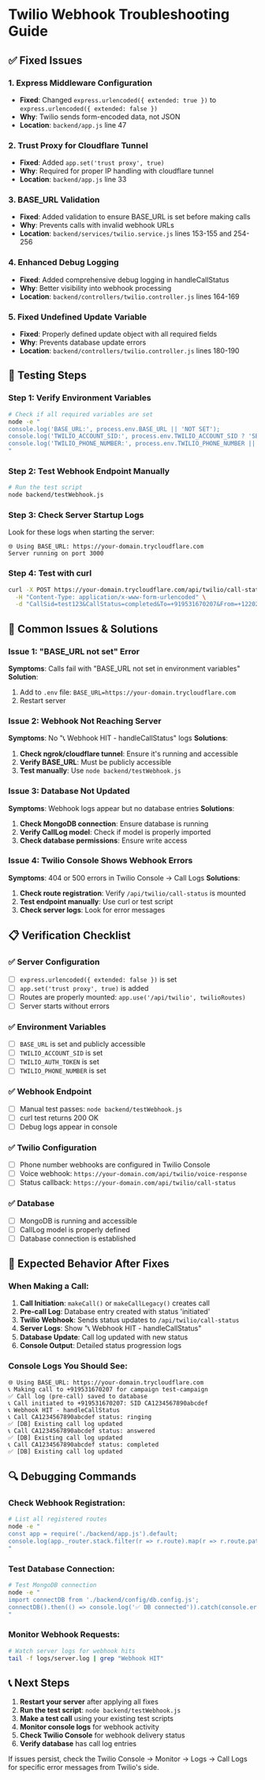 # Twilio Webhook Troubleshooting Guide

## ✅ Fixed Issues

### 1. **Express Middleware Configuration**
- **Fixed**: Changed `express.urlencoded({ extended: true })` to `express.urlencoded({ extended: false })`
- **Why**: Twilio sends form-encoded data, not JSON
- **Location**: `backend/app.js` line 47

### 2. **Trust Proxy for Cloudflare Tunnel**
- **Fixed**: Added `app.set('trust proxy', true)`
- **Why**: Required for proper IP handling with cloudflare tunnel
- **Location**: `backend/app.js` line 33

### 3. **BASE_URL Validation**
- **Fixed**: Added validation to ensure BASE_URL is set before making calls
- **Why**: Prevents calls with invalid webhook URLs
- **Location**: `backend/services/twilio.service.js` lines 153-155 and 254-256

### 4. **Enhanced Debug Logging**
- **Fixed**: Added comprehensive debug logging in handleCallStatus
- **Why**: Better visibility into webhook processing
- **Location**: `backend/controllers/twilio.controller.js` lines 164-169

### 5. **Fixed Undefined Update Variable**
- **Fixed**: Properly defined update object with all required fields
- **Why**: Prevents database update errors
- **Location**: `backend/controllers/twilio.controller.js` lines 180-190

## 🔧 Testing Steps

### Step 1: Verify Environment Variables
```bash
# Check if all required variables are set
node -e "
console.log('BASE_URL:', process.env.BASE_URL || 'NOT SET');
console.log('TWILIO_ACCOUNT_SID:', process.env.TWILIO_ACCOUNT_SID ? 'SET' : 'NOT SET');
console.log('TWILIO_PHONE_NUMBER:', process.env.TWILIO_PHONE_NUMBER || 'NOT SET');
"
```

### Step 2: Test Webhook Endpoint Manually
```bash
# Run the test script
node backend/testWebhook.js
```

### Step 3: Check Server Startup Logs
Look for these logs when starting the server:
```
🌐 Using BASE_URL: https://your-domain.trycloudflare.com
Server running on port 3000
```

### Step 4: Test with curl
```bash
curl -X POST https://your-domain.trycloudflare.com/api/twilio/call-status \
  -H "Content-Type: application/x-www-form-urlencoded" \
  -d "CallSid=test123&CallStatus=completed&To=+919531670207&From=+12202443519"
```

## 🚨 Common Issues & Solutions

### Issue 1: "BASE_URL not set" Error
**Symptoms**: Calls fail with "BASE_URL not set in environment variables"
**Solution**: 
1. Add to `.env` file: `BASE_URL=https://your-domain.trycloudflare.com`
2. Restart server

### Issue 2: Webhook Not Reaching Server
**Symptoms**: No "📞 Webhook HIT - handleCallStatus" logs
**Solutions**:
1. **Check ngrok/cloudflare tunnel**: Ensure it's running and accessible
2. **Verify BASE_URL**: Must be publicly accessible
3. **Test manually**: Use `node backend/testWebhook.js`

### Issue 3: Database Not Updated
**Symptoms**: Webhook logs appear but no database entries
**Solutions**:
1. **Check MongoDB connection**: Ensure database is running
2. **Verify CallLog model**: Check if model is properly imported
3. **Check database permissions**: Ensure write access

### Issue 4: Twilio Console Shows Webhook Errors
**Symptoms**: 404 or 500 errors in Twilio Console → Call Logs
**Solutions**:
1. **Check route registration**: Verify `/api/twilio/call-status` is mounted
2. **Test endpoint manually**: Use curl or test script
3. **Check server logs**: Look for error messages

## 📋 Verification Checklist

### ✅ Server Configuration
- [ ] `express.urlencoded({ extended: false })` is set
- [ ] `app.set('trust proxy', true)` is added
- [ ] Routes are properly mounted: `app.use('/api/twilio', twilioRoutes)`
- [ ] Server starts without errors

### ✅ Environment Variables
- [ ] `BASE_URL` is set and publicly accessible
- [ ] `TWILIO_ACCOUNT_SID` is set
- [ ] `TWILIO_AUTH_TOKEN` is set
- [ ] `TWILIO_PHONE_NUMBER` is set

### ✅ Webhook Endpoint
- [ ] Manual test passes: `node backend/testWebhook.js`
- [ ] curl test returns 200 OK
- [ ] Debug logs appear in console

### ✅ Twilio Configuration
- [ ] Phone number webhooks are configured in Twilio Console
- [ ] Voice webhook: `https://your-domain.com/api/twilio/voice-response`
- [ ] Status callback: `https://your-domain.com/api/twilio/call-status`

### ✅ Database
- [ ] MongoDB is running and accessible
- [ ] CallLog model is properly defined
- [ ] Database connection is established

## 🎯 Expected Behavior After Fixes

### When Making a Call:
1. **Call Initiation**: `makeCall()` or `makeCallLegacy()` creates call
2. **Pre-call Log**: Database entry created with status 'initiated'
3. **Twilio Webhook**: Sends status updates to `/api/twilio/call-status`
4. **Server Logs**: Show "📞 Webhook HIT - handleCallStatus"
5. **Database Update**: Call log updated with new status
6. **Console Output**: Detailed status progression logs

### Console Logs You Should See:
```
🌐 Using BASE_URL: https://your-domain.trycloudflare.com
📞 Making call to +919531670207 for campaign test-campaign
✅ Call log (pre-call) saved to database
📞 Call initiated to +919531670207: SID CA1234567890abcdef
📞 Webhook HIT - handleCallStatus
📞 Call CA1234567890abcdef status: ringing
✅ [DB] Existing call log updated
📞 Call CA1234567890abcdef status: answered
✅ [DB] Existing call log updated
📞 Call CA1234567890abcdef status: completed
✅ [DB] Existing call log updated
```

## 🔍 Debugging Commands

### Check Webhook Registration:
```bash
# List all registered routes
node -e "
const app = require('./backend/app.js').default;
console.log(app._router.stack.filter(r => r.route).map(r => r.route.path));
"
```

### Test Database Connection:
```bash
# Test MongoDB connection
node -e "
import connectDB from './backend/config/db.config.js';
connectDB().then(() => console.log('✅ DB connected')).catch(console.error);
"
```

### Monitor Webhook Requests:
```bash
# Watch server logs for webhook hits
tail -f logs/server.log | grep "Webhook HIT"
```

## 📞 Next Steps

1. **Restart your server** after applying all fixes
2. **Run the test script**: `node backend/testWebhook.js`
3. **Make a test call** using your existing test scripts
4. **Monitor console logs** for webhook activity
5. **Check Twilio Console** for webhook delivery status
6. **Verify database** has call log entries

If issues persist, check the Twilio Console → Monitor → Logs → Call Logs for specific error messages from Twilio's side. 
